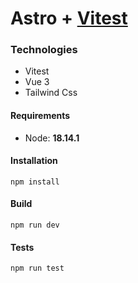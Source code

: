 # Astro + [Vitest](https://vitest.dev/)

### Technologies

- Vitest
- Vue 3
- Tailwind Css

#### Requirements

- Node: **18.14.1**

#### Installation

`npm install`

#### Build

`npm run dev`

#### Tests

`npm run test`
